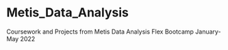 # Metis_Data_Analysis
Coursework and Projects from Metis Data Analysis Flex Bootcamp January-May 2022
